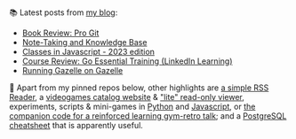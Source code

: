
📚 Latest posts from <a href="https://blog.kartones.net/">my blog</a>:

<!--START_SECTION:blogposts-->
* [Book Review: Pro Git](https:&#x2F;&#x2F;blog.kartones.net&#x2F;post&#x2F;book-review-pro-git&#x2F;)
* [Note-Taking and Knowledge Base](https:&#x2F;&#x2F;blog.kartones.net&#x2F;post&#x2F;note-taking-and-knowledge-base&#x2F;)
* [Classes in Javascript - 2023 edition](https:&#x2F;&#x2F;blog.kartones.net&#x2F;post&#x2F;classes-in-javascript-2023-edition&#x2F;)
* [Course Review: Go Essential Training (LinkedIn Learning)](https:&#x2F;&#x2F;blog.kartones.net&#x2F;post&#x2F;course-review-go-essential-training-linkedin-learning&#x2F;)
* [Running Gazelle on Gazelle](https:&#x2F;&#x2F;blog.kartones.net&#x2F;post&#x2F;running-bazel-gazelle-on-gazelle&#x2F;)
<!--END_SECTION:blogposts-->


📌 Apart from my pinned repos below, other highlights are [a simple RSS Reader](https://github.com/Kartones/pbrr#pbrr---pretty-basic-rss-reader), a [videogames catalog website](https://github.com/Kartones/finished-games#finished-games) & ["lite" read-only viewer](https://github.com/Kartones/fg-viewer#finished-games-viewer), experiments, scripts & mini-games in [Python](https://github.com/Kartones/python#python-assorted-code) and [Javascript](https://github.com/Kartones/JSAssorted#javascript-assorted-code), or [the companion code for a reinforced learning gym-retro talk](https://github.com/Kartones/mindcamp-x-gym-retro#mindcamp-x-gym-retro-talk-companion-code-and-images); and a [PostgreSQL cheatsheet](https://gist.github.com/Kartones/dd3ff5ec5ea238d4c546) that is apparently useful.

